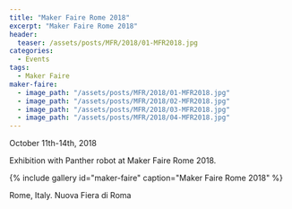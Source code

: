 ```yaml
---
title: "Maker Faire Rome 2018"
excerpt: "Maker Faire Rome 2018"
header:
  teaser: /assets/posts/MFR/2018/01-MFR2018.jpg
categories:
  - Events
tags:
  - Maker Faire
maker-faire:
  - image_path: "/assets/posts/MFR/2018/01-MFR2018.jpg"
  - image_path: "/assets/posts/MFR/2018/02-MFR2018.jpg"
  - image_path: "/assets/posts/MFR/2018/03-MFR2018.jpg"
  - image_path: "/assets/posts/MFR/2018/04-MFR2018.jpg"
---
```


October 11th-14th, 2018

Exhibition with Panther robot at Maker Faire Rome 2018.

{% include gallery id="maker-faire" caption="Maker Faire Rome 2018" %}

Rome, Italy. Nuova Fiera di Roma